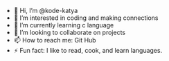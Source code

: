- 👋 Hi, I’m @kode-katya
- 👀 I’m interested in coding and making connections 
- 🌱 I’m currently learning c language
- 💞️ I’m looking to collaborate on projects
- 📫 How to reach me: Git Hub
- ⚡ Fun fact: I like to read, cook, and learn languages. 

<!---
kode-katya/kode-katya is a ✨ special ✨ repository because its `README.md` (this file) appears on your GitHub profile.
You can click the Preview link to take a look at your changes.
--->
